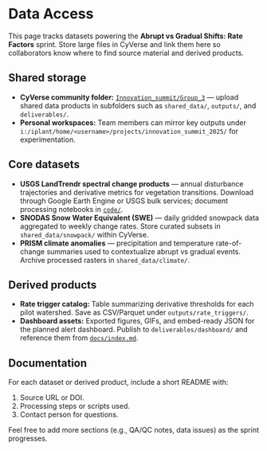 # Data Access

This page tracks datasets powering the **Abrupt vs Gradual Shifts: Rate Factors** sprint. Store large files in CyVerse and link them here so collaborators know where to find source material and derived products.

## Shared storage
- **CyVerse community folder:** [`Innovation_summit/Group_3`](https://de.cyverse.org/data/ds/iplant/home/shared/esiil/Innovation_summit/Group_3/) — upload shared data products in subfolders such as `shared_data/`, `outputs/`, and `deliverables/`.
- **Personal workspaces:** Team members can mirror key outputs under `i:/iplant/home/<username>/projects/innovation_summit_2025/` for experimentation.

## Core datasets
- **USGS LandTrendr spectral change products** — annual disturbance trajectories and derivative metrics for vegetation transitions. Download through Google Earth Engine or USGS bulk services; document processing notebooks in [`code/`](https://github.com/CU-ESIIL/abrupt-vs-gradual-shifts-rate-factors-innovation-summit-2025__3/tree/main/code).
- **SNODAS Snow Water Equivalent (SWE)** — daily gridded snowpack data aggregated to weekly change rates. Store curated subsets in `shared_data/snowpack/` within CyVerse.
- **PRISM climate anomalies** — precipitation and temperature rate-of-change summaries used to contextualize abrupt vs gradual events. Archive processed rasters in `shared_data/climate/`.

## Derived products
- **Rate trigger catalog:** Table summarizing derivative thresholds for each pilot watershed. Save as CSV/Parquet under `outputs/rate_triggers/`.
- **Dashboard assets:** Exported figures, GIFs, and embed-ready JSON for the planned alert dashboard. Publish to `deliverables/dashboard/` and reference them from [`docs/index.md`](index.md).

## Documentation
For each dataset or derived product, include a short README with:
1. Source URL or DOI.
2. Processing steps or scripts used.
3. Contact person for questions.

Feel free to add more sections (e.g., QA/QC notes, data issues) as the sprint progresses.
